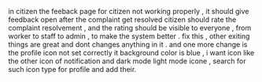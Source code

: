 in citizen the feeback page for citizen not working properly , it should give feedback open after the complaint get resolved citizen should rate the complaint resolvement , and the rating should be visible to everyone , from worker to staff to admin , to make the system better . fix this , other exiting things are great and dont changes anything in it .
and one more change is the profile icon not set correctly it background color is blue , i want icon like the other icon of notification and dark mode light mode icone , search for such icon type for profile and add their. 
